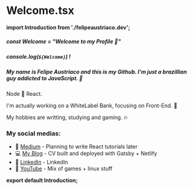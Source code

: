 # Welcome.tsx
**import Introduction from './felipeaustriaco.dev';**


##### const Welcome = "Welcome to my Profile 💨"  
##### console.log(`${Welcome}`) !  
##### My name is Felipe Austríaco and this is my Github. I'm just a brazillian guy addicted to JavaScript. 🚀  

Node 💜 React.  

I'm actually working on a WhiteLabel Bank, focusing on Front-End.  🏦  

My hobbies are writting, studying and gaming. 🔥  


### My social medias:  
* 📰 [Medium] - Planning to write React tutorials later
* 💻 [My Blog] - CV built and deployed with Gatsby + Netlify
* 👔 [LinkedIn] - LinkedIn
* 🎥 [YouTube] - Mix of games + linux stuff  

**export default Introduction;**







[Medium]: <https://medium.com/@w1redl4in>
[LinkedIn]: <https://www.linkedin.com/in/felipe-austriaco-dev/>
[My Blog]: <https://www.felipeaustriaco.dev/>
[YouTube]: <https://www.youtube.com/channel/UC6Z6YQtuLUEZqPqTJ4Jfywg>






